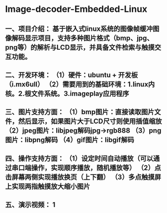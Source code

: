 # Image-decoder-Embedded-Linux
一、项目介绍：
基于嵌入式linux系统的图像帧缓冲图像解码显示项目，支持多种图片格式（bmp、jpg、png等）的解析与LCD显示，并具备文件检索与触摸交互功能。
--------------------------------------------------------------------------
二、开发环境：
（1）硬件：ubuntu + 开发板（i.mx6ull）
（2）需要用到的基础环境：1.linux内核。2.根文件系统。3.imageplay应用程序
--------------------------------------------------------------------------
三、图片支持方面：
（1）bmp图片：直接读取图片文件，然后显示，如果图片大于LCD尺寸则使用插值缩放
（2）jpeg图片：libjpeg解码jpg->rgb888
（3）png图片：libpng解码
（4）gif图片：libgif解码
--------------------------------------------------------------------------
四、操作支持方面：
（1）设定时间自动播放（可以通过串口端操作，实现顺序播放，随机播放等）
（2）点击屏幕两侧实现播放换页（上下翻）
（3）多点触摸屏上实现两指触摸放大缩小图片
--------------------------------------------------------------------------
五、演示视频：
1
--------------------------------------------------------------------------

